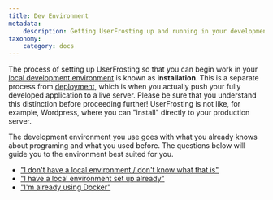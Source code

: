 ```yaml
---
title: Dev Environment
metadata:
    description: Getting UserFrosting up and running in your development environment.
taxonomy:
    category: docs
---
```


The process of setting up UserFrosting so that you can begin work in your [local development environment](/background/develop-locally-serve-globally) is known as **installation**.  This is a separate process from [deployment](/going-live/deployment), which is when you actually push your fully developed application to a live server.  Please be sure that you understand this distinction before proceeding further!  UserFrosting is not like, for example, Wordpress, where you can "install" directly to your production server.

The development environment you use goes with what you already knows about programing and what you used before. The questions below will guide you to the environment best suited for you.

- ["I don't have a local environment / don't know what that is"](/installation/environment/homestead)
- ["I have a local environment set up already"](/installation/environment/native)
- ["I'm already using Docker"](/installation/environment/docker)
